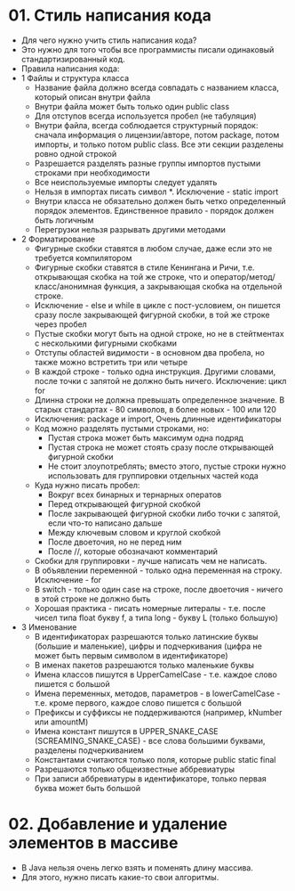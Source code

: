 # 01. Стиль написания кода
* Для чего нужно учить стиль написания кода?
* Это нужно для того чтобы все программисты писали одинаковый стандартизированный код.
* Правила написания кода:
* 1 Файлы и структура класса
  * Название файла должно всегда совпадать с названием класса, который описан внутри файла
  * Внутри файла может быть только один public class
  * Для отступов всегда используется пробел (не табуляция)
  * Внутри файла, всегда соблюдается структурный порядок: сначала информация о лицензии/авторе, потом package, 
  потом импорты, и только потом public class. Все эти секции разделены ровно одной строкой
  * Разрешается разделять разные группы импортов пустыми строками при необходимости
  * Все неиспользуемые импорты следует удалять
  * Нельзя в импортах писать символ *. Исключение - static import
  * Внутри класса не обязательно должен быть четко определенный порядок элементов. 
  Единственное правило - порядок должен быть логичным
  * Перегрузки нельзя разрывать другими методами
* 2 Форматирование
  * Фигурные скобки ставятся в любом случае, даже если это не требуется компилятором
  * Фигурные скобки ставятся в стиле Кенингана и Ричи, т.е. открывающая скобка на той же строке, 
  что и оператор/метод/класс/анонимная функция, а закрывающая скобка на отдельной строке.
  * Исключение - else и while в цикле с пост-условием, он пишется сразу после закрывающей фигурной скобки, в той же строке через пробел
  * Пустые скобки могут быть на одной строке, но не в стейтментах с несколькими фигурными скобками
  * Отступы областей видимости - в основном два пробела, но также можно встретить три или четыре
  * В каждой строке - только одна инструкция. Другими словами, после точки с запятой не должно быть ничего. 
  Исключение: цикл for
  * Длинна строки не должна превышать определенное значение. В старых стандартах - 80 символов, в более новых - 100 или 120
  * Исключения: package и import, Очень длинные идентификаторы
  * Код можно разделять пустыми строками, но:
    * Пустая строка может быть максимум одна подряд
    * Пустая строка не может стоять сразу после открывающей фигурной скобки
    * Не стоит злоупотреблять; вместо этого, пустые строки нужно использовать для группировки отдельных частей кода
  * Куда нужно писать пробел:
    * Вокруг всех бинарных и тернарных оператов
    * Перед открывающей фигурной скобкой
    * После закрывающей фигурной скобки либо точки с запятой, если что-то написано дальше
    * Между ключевым словом и круглой скобкой
    * После двоеточия, но не перед ним
    * После //, которые обозначают комментарий
  * Скобки для группировки - лучше написать чем не написать.
  * В объявлении переменной - только одна переменная на строку. Исключение - for
  * В switch - только один case на строке, после двоеточия - ничего в этой строке не должно быть
  * Хорошая практика - писать номерные литералы - т.е. после чисел типа float букву f, а типа long - букву L (только большую)
* 3 Именование
  * В идентификаторах разрешаются только латинские буквы (большие и маленькие), цифры и 
  подчеркивания (цифра не может быть первым символом в идентификаторе)
  * В именах пакетов разрешаются только маленькие буквы
  * Имена классов пишутся в UpperCamelCase - т.е. каждое слово пишется с большой
  * Имена переменных, методов, параметров - в lowerCamelCase - т.е. кроме первого, каждое слово пишется с большой
  * Префиксы и суффиксы не поддерживаются (например, kNumber или amountM)
  * Имена констант пишутся в UPPER_SNAKE_CASE (SCREAMING_SNAKE_CASE) - все слова большими буквами, разделены подчеркиванием
  * Константами считаются только поля, которые public static final
  * Разрешаются только общеизвестные аббревиатуры
  * При записи аббревиатуры в идентификаторе, только первая буква может быть большой
# 02. Добавление и удаление элементов в массиве
* В Java нельзя очень легко взять и поменять длину массива.
* Для этого, нужно писать какие-то свои алгоритмы.